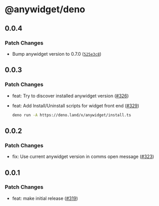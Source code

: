 # @anywidget/deno

## 0.0.4

### Patch Changes

- Bump anywidget version to 0.7.0 ([`525e3c8`](https://github.com/manzt/anywidget/commit/525e3c8a6e9632bd7d4d1d4483d7381c32445428))

## 0.0.3

### Patch Changes

- feat: Try to discover installed anywidget version ([#326](https://github.com/manzt/anywidget/pull/326))

- feat: Add Install/Uninstall scripts for widget front end ([#329](https://github.com/manzt/anywidget/pull/329))

  ```sh
  deno run -A https://deno.land/x/anywidget/install.ts
  ```

## 0.0.2

### Patch Changes

- fix: Use current anywidget version in comms open message ([#323](https://github.com/manzt/anywidget/pull/323))

## 0.0.1

### Patch Changes

- feat: make initial release ([#319](https://github.com/manzt/anywidget/pull/319))

